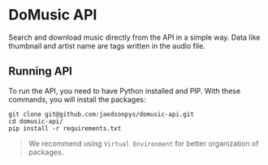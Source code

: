 # DoMusic API

Search and download music directly from the API in a simple way. Data like thumbnail and artist name are tags written in the audio file.

## Running API

To run the API, you need to have Python installed and PIP. With these commands, you will install the packages:

```
git clone git@github.com:jaedsonpys/domusic-api.git
cd domusic-api/
pip install -r requirements.txt
```

> We recommend using `Virtual Environment` for better organization of packages.